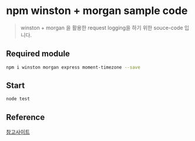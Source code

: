 # npm winston + morgan  sample code
> winston + morgan 을 활용한 request logging을 하기 위한 souce-code 입니다.

## Required module

```sh
npm i winston morgan express moment-timezone --save
```

## Start
```sh
node test
```

## Reference
[참고사이트](https://hidelryn.github.io/2020/04/12/nodejs-morgan-winston-example/)


